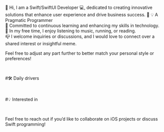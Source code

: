 👋 Hi, I am a Swift/SwiftUI Developer 💻, dedicated to creating innovative solutions that enhance user experience and drive business success. 💪
💡 A Pragmatic Programmer<br>
🌱 Committed to continuous learning and enhancing my skills in technology.<br>
🏹 In my free time, I enjoy listening to music, running, or reading.<br>
📪 I welcome inquiries or discussions, and I would love to connect over a shared interest or insightful meme.<br>

Feel free to adjust any part further to better match your personal style or preferences!

<br />

#🛠  Daily drivers








 

 



 

 
<br />

#💡  Interested in





<br />

Feel free to reach out if you’d like to collaborate on iOS projects or discuss Swift programming!
